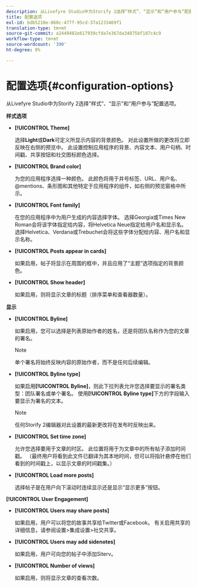 ```yaml
---
description: 从Livefyre Studio中为Storify 2选择“样式”、“显示”和“用户参与”配置选项。
title: 配置选项
exl-id: bdb5210e-860c-477f-95cd-37a1233469f1
translation-type: tm+mt
source-git-commit: a2449482e617939cfda7e367da34875bf187c4c9
workflow-type: tm+mt
source-wordcount: '390'
ht-degree: 0%

---
```


# 配置选项{#configuration-options}

从Livefyre Studio中为Storify 2选择“样式”、“显示”和“用户参与”配置选项。

**样式选项**

* **[!UICONTROL Theme]**

   选择&#x200B;**Light**&#x200B;或&#x200B;**Dark**&#x200B;可定义所显示内容的背景颜色。 对此设置所做的更改将立即反映在右侧的预览中。 此设置控制应用程序的背景、内容文本、用户句柄、时间戳、共享按钮和社交图标颜色选择。

* **[!UICONTROL Brand color]**

   为您的应用程序选择一种颜色。 此颜色将用于井号标签、URL、用户名、@mentions、条形图和其他特定于应用程序的组件，如右侧的预览窗格中所示。

* **[!UICONTROL Font family]**

   在您的应用程序中为用户生成的内容选择字体。 选择Georgia或Times New Roman会将该字体指定给内容，将Helvetica Neue指定给用户名和显示名。 选择Helvetica、Verdana或Trebuchet会将这些字体分配给内容、用户名和显示名称。

* **[!UICONTROL Posts appear in cards]**

   如果启用，帖子将显示在周围的框中，并且应用了“主题”选项指定的背景颜色。

* **[!UICONTROL Show header]**

   如果启用，则将显示文章的标题（排序菜单和查看器数量）。

**显示**

* **[!UICONTROL Byline]**

   如果启用，您可以选择是列表原始作者的姓名，还是将团队名称作为您的文章的署名。

   >[!NOTE]
   >
   >单个署名将始终反映内容的原始作者，而不是任何后续编辑。

* **[!UICONTROL Byline type]**

   如果启用&#x200B;**[!UICONTROL Byline]**，则此下拉列表允许您选择要显示的署名类型：团队署名或单个署名。 使用&#x200B;**[!UICONTROL Byline type]**&#x200B;下方的字段输入要显示为署名的文本。

   >[!NOTE]
   >
   >任何Storify 2编辑器对此设置的最新更改将在发布时反映出来。

* **[!UICONTROL Set time zone]**

   允许您选择要用于文章的时区。 此位置将用于为文章中的所有帖子添加时间戳。 （最终用户将看到此文件已翻译为其本地时间，但可以将指针悬停在他们看到的时间戳上，以显示文章的时间戳集。）

* **[!UICONTROL Load more posts]**

   选择帖子是在用户向下滚动时连续显示还是显示“显示更多”按钮。

**[!UICONTROL User Engagement]**

* **[!UICONTROL Users may share posts]**

   如果启用，用户可以将您的故事共享给Twitter或Facebook。 有关启用共享的详细信息，请参阅设置>集成设置>社交共享。

* **[!UICONTROL Users may add sidenotes]**

   如果启用，用户可向您的帖子中添加Siterv。

* **[!UICONTROL Number of views]**

   如果启用，则将显示文章的查看次数。
